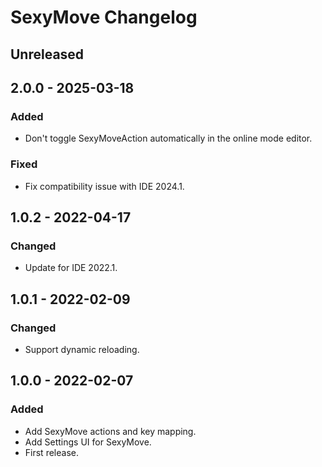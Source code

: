 <!-- Keep a Changelog guide -> https://keepachangelog.com -->

# SexyMove Changelog

## Unreleased

## 2.0.0 - 2025-03-18

### Added

- Don't toggle SexyMoveAction automatically in the online mode editor.

### Fixed

- Fix compatibility issue with IDE 2024.1.

## 1.0.2 - 2022-04-17

### Changed

- Update for IDE 2022.1.

## 1.0.1 - 2022-02-09

### Changed

- Support dynamic reloading.

## 1.0.0 - 2022-02-07

### Added

- Add SexyMove actions and key mapping.
- Add Settings UI for SexyMove.
- First release.
